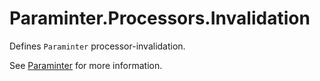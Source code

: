 # Paraminter.Processors.Invalidation

Defines `Paraminter` processor-invalidation.

See [Paraminter](https://www.github.com/Paraminter/Paraminter) for more information.